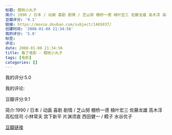 ```yaml
---
标题: 樱桃小丸子
简介: 1990 / 日本 / 动画 喜剧 剧情 / 芝山努 棚桥一德 楠叶宏三 佐藤龙雄 高木淳 高松信司 小林常夫 宫下新平 片渊须直 西田健一 / 鳕子 水谷优子
豆瓣评分: '9.1'
链接: https://movie.douban.com/subject/1465037/
创建时间: '2008-01-08 21:34:56'
我的评分: '5.0'
标签:
评论:
date: 2008-01-08 21:34:56
title: 看了电影 - 樱桃小丸子
tags: [电影]
categories: []
---
```


我的评分:5.0

我的评论:

豆瓣评分:9.1

简介:1990 / 日本 / 动画 喜剧 剧情 / 芝山努 棚桥一德 楠叶宏三 佐藤龙雄 高木淳 高松信司 小林常夫 宫下新平 片渊须直 西田健一 / 鳕子 水谷优子

[豆瓣链接](https://movie.douban.com/subject/1465037/)

